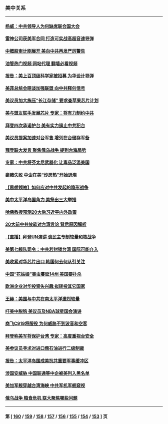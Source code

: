 ### 美中关系
---
#### [杨威：中共领导人为何缺席联合国大会](../../pages/nf1412576/n13830895.md?09232045) 
#### [雷神公司获美军合同 打造可实战高超音速导弹](../../pages/nf1412576/n13830998.md?09232045) 
#### [中概股审计刚展开 美向中共再发严厉警告](../../pages/nf1412576/n13830807.md?09232045) 
#### [油管热门视频 网站代理 翻墙必看视频](http://209.222.30.114:81/youtube.html?09232045)
#### [报告：美上百顶级科学家被招募 为华设计导弹](../../pages/nf1412576/n13830728.md?09232045) 
#### [美菲总统会晤谈加强联盟 向中共释何信号](../../pages/nf1412576/n13830737.md?09232045) 
#### [美议员加大施压“长江存储” 要求查苹果芯片计划](../../pages/nf1412576/n13830569.md?09232045) 
#### [美与盟友联手发展芯片 专家：将有力制约中共](../../pages/nf1412576/n13830450.md?09232045) 
#### [拜登四次承诺护台 美有实力遏止中共犯台](../../pages/nf1412576/n13830332.md?09232045) 
#### [美议员提案加速对台军售 增列在台储存军备](../../pages/nf1412576/n13830483.md?09232045) 
#### [拜登联大发言 聚焦俄乌战争 提到台海局势](../../pages/nf1412576/n13830351.md?09232045) 
#### [专家：中共将芬太尼武器化 让毒品泛滥美国](../../pages/nf1412576/n13829990.md?09232045) 
#### [豪赌失败 中企在美“炒房热”开始退潮](../../pages/nf1412576/n13829886.md?09232045) 
#### [【思想领袖】如何应对中共发起的隐形战争](../../pages/nf1412576/n13810274.md?09232045) 
#### [美中太平洋岛国角力 美祭出三大举措](../../pages/nf1412576/n13829861.md?09232045) 
#### [哈佛教授预测20大后习近平内外政策](../../pages/nf1412576/n13829176.md?09232045) 
#### [20大前中共放软对台湾言论 背后原因解析](../../pages/nf1412576/n13829842.md?09232045) 
#### [【直播】拜登UN演讲 谈民主专制较量和核战争](../../pages/nf1412576/n13829827.md?09232045) 
#### [美第七舰队司令：中共若封锁台湾 国际可能介入](../../pages/nf1412576/n13829091.md?09232045) 
#### [美收紧对华芯片出口 韩国何去何从引关注](../../pages/nf1412576/n13829752.md?09232045) 
#### [中国“花姑娘”害虫蔓延14州 美国要扑杀](../../pages/nf1412576/n13829751.md?09232045) 
#### [欧洲企业对华投资失兴趣 拟转投其它国家](../../pages/nf1412576/n13829495.md?09232045) 
#### [王赫：美国与中共在南太平洋激烈较量](../../pages/nf1412576/n13829445.md?09232045) 
#### [吁美中脱钩 美议员及NBA球星国会演讲](../../pages/nf1412576/n13829285.md?09232045) 
#### [商飞C919将服役 为何威胁不到波音和空客](../../pages/nf1412576/n13829235.md?09232045) 
#### [拜登称美军将保护台湾 专家：高度重视台安全](../../pages/nf1412576/n13829215.md?09232045) 
#### [美参议员寻求对进口俄石油进行二级制裁](../../pages/nf1412576/n13829145.md?09232045) 
#### [报告：太平洋岛国成美抗共重要军事缓冲区](../../pages/nf1412576/n13829074.md?09232045) 
#### [涉国安威胁 中国联通等中企被美列入黑名单](../../pages/nf1412576/n13829142.md?09232045) 
#### [美加军舰穿越台湾海峡 中共军机军舰窥视](../../pages/nf1412576/n13829135.md?09232045) 
#### [俄乌战争 粮食危机 联大聚焦哪些问题](../../pages/nf1412576/n13828959.md?09232045) 

---
#### 第 [ [160](./160.md?09232045) / [159](./159.md?09232045) / [158](./158.md?09232045) / [157](./157.md?09232045) / [156](./156.md?09232045) / [155](./155.md?09232045) / [154](./154.md?09232045) / [153](./153.md?09232045) ] 页
